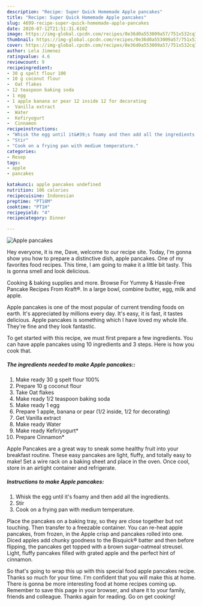 ```yaml
---
description: "Recipe: Super Quick Homemade Apple pancakes"
title: "Recipe: Super Quick Homemade Apple pancakes"
slug: 4699-recipe-super-quick-homemade-apple-pancakes
date: 2020-07-12T21:51:31.610Z
image: https://img-global.cpcdn.com/recipes/0e36d0a553009a57/751x532cq70/apple-pancakes-recipe-main-photo.jpg
thumbnail: https://img-global.cpcdn.com/recipes/0e36d0a553009a57/751x532cq70/apple-pancakes-recipe-main-photo.jpg
cover: https://img-global.cpcdn.com/recipes/0e36d0a553009a57/751x532cq70/apple-pancakes-recipe-main-photo.jpg
author: Lela Jimenez
ratingvalue: 4.6
reviewcount: 9
recipeingredient:
- 30 g spelt flour 100
- 10 g coconut flour
-  Oat flakes
- 12 teaspoon baking soda
- 1 egg
- 1 apple banana or pear 12 inside 12 for decorating
-  Vanilla extract
-  Water
-  Kefiryogurt
-  Cinnamon
recipeinstructions:
- "Whisk the egg until it&#39;s foamy and then add all the ingredients."
- "Stir"
- "Cook on a frying pan with medium temperature."
categories:
- Resep
tags:
- apple
- pancakes

katakunci: apple pancakes undefined
nutrition: 106 calories
recipecuisine: Indonesian
preptime: "PT18M"
cooktime: "PT1H"
recipeyield: "4"
recipecategory: Dinner

---
```



![Apple pancakes](https://img-global.cpcdn.com/recipes/0e36d0a553009a57/751x532cq70/apple-pancakes-recipe-main-photo.jpg)

Hey everyone, it is me, Dave, welcome to our recipe site. Today, I'm gonna show you how to prepare a distinctive dish, apple pancakes. One of my favorites food recipes. This time, I am going to make it a little bit tasty. This is gonna smell and look delicious.

Cooking &amp; baking supplies and more. Browse For Yummy &amp; Hassle-Free Pancake Recipes From Kraft®. In a large bowl, combine butter, egg, milk and apple.

Apple pancakes is one of the most popular of current trending foods on earth. It's appreciated by millions every day. It's easy, it is fast, it tastes delicious. Apple pancakes is something which I have loved my whole life. They're fine and they look fantastic.


To get started with this recipe, we must first prepare a few ingredients. You can have apple pancakes using 10 ingredients and 3 steps. Here is how you cook that.

##### The ingredients needed to make Apple pancakes::

1. Make ready 30 g spelt flour 100%
1. Prepare 10 g coconut flour
1. Take  Oat flakes
1. Make ready 1/2 teaspoon baking soda
1. Make ready 1 egg
1. Prepare 1 apple, banana or pear (1/2 inside, 1/2 for decorating)
1. Get  Vanilla extract
1. Make ready  Water
1. Make ready  Kefir/yogurt*
1. Prepare  Cinnamon*


Apple Pancakes are a great way to sneak some healthy fruit into your breakfast routine. These easy pancakes are light, fluffy, and totally easy to make! Set a wire rack on a baking sheet and place in the oven. Once cool, store in an airtight container and refrigerate. 

##### Instructions to make Apple pancakes:

1. Whisk the egg until it&#39;s foamy and then add all the ingredients.
1. Stir
1. Cook on a frying pan with medium temperature.


Place the pancakes on a baking tray, so they are close together but not touching. Then transfer to a freezable container. You can re-heat apple pancakes, from frozen, in the Apple crisp and pancakes rolled into one. Diced apples add chunky goodness to the Bisquick® batter and then before flipping, the pancakes get topped with a brown sugar-oatmeal streusel. Light, fluffy pancakes filled with grated apple and the perfect hint of cinnamon. 

So that's going to wrap this up with this special food apple pancakes recipe. Thanks so much for your time. I'm confident that you will make this at home. There is gonna be more interesting food at home recipes coming up. Remember to save this page in your browser, and share it to your family, friends and colleague. Thanks again for reading. Go on get cooking!
